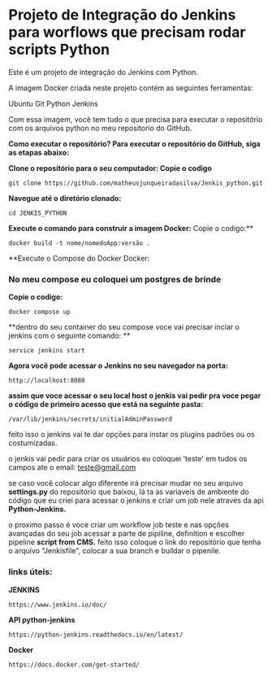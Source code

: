 # Projeto de Integração do Jenkins para worflows que precisam rodar scripts Python 

Este é um projeto de integração do Jenkins com Python.

A imagem Docker criada neste projeto contém as seguintes ferramentas:

Ubuntu
Git
Python
Jenkins

Com essa imagem, você tem tudo o que precisa para executar o repositório com os arquivos python no meu repositorio do GitHub.

**Como executar o repositório?
Para executar o repositório do GitHub, siga as etapas abaixo:**

**Clone o repositório para o seu computador:
Copie  o codigo**

````
git clone https://github.com/matheusjunqueiradasilva/Jenkis_python.git 
````

**Navegue até o diretório clonado:**
````
cd JENKIS_PYTHON
````
**Execute o comando para construir a imagem Docker:**
Copie  o codigo:**
````
docker build -t nome/nomedoApp:versão . 
````
**Execute o Compose do Docker Docker:
### No meu compose eu coloquei um postgres de brinde ###

**Copie o codigo:**
````
docker compose up
````
**dentro do seu container do seu compose voce vai precisar inciar o jenkins com o seguinte comando: **
````
service jenkins start
````

**Agora você pode acessar o Jenkins no seu navegador na porta:**
````
http://localhost:8080 
````

**assim que voce acessar o seu local host o jenkis vai pedir pra voce pegar o código de primeiro acesso que está na seguinte pasta:**
````
/var/lib/jenkins/secrets/initialAdminPassword
````

feito isso o jenkins vai te dar opções para instar os plugins padrões ou os costumizadas.

o jenkis vai pedir para criar os usuários eu coloquei 'teste' em tudos os campos ate o email: teste@gmail.com

se caso você colocar algo diferente irá precisar mudar no seu arquivo **settings.py** do repositório que baixou, lá ta as variaveis de ambiente do código que eu criei
para acessar o jenkins e criar um job nele através da api **Python-Jenkins.**

o proximo passo é voce criar um workflow job teste e nas opções avançadas do seu job acessar a parte de pipiline, definition e escolher pipeline **script from CMS.**
feito isso coloque o link do repositório que tenha o arquivo "Jenkisfile", colocar a sua branch e buildar o pipenile.


### links úteis:

**JENKINS**
````
https://www.jenkins.io/doc/
````

**API python-jenkins**
````
https://python-jenkins.readthedocs.io/en/latest/
````

**Docker**
````
https://docs.docker.com/get-started/
````
